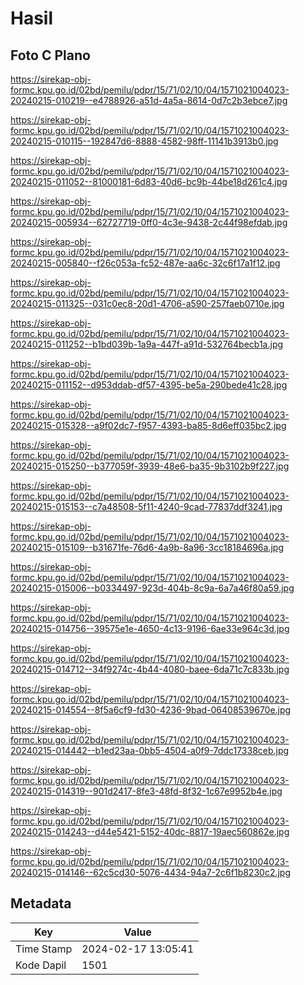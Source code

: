 # Hasil

## Foto C Plano

https://sirekap-obj-formc.kpu.go.id/02bd/pemilu/pdpr/15/71/02/10/04/1571021004023-20240215-010219--e4788926-a51d-4a5a-8614-0d7c2b3ebce7.jpg

https://sirekap-obj-formc.kpu.go.id/02bd/pemilu/pdpr/15/71/02/10/04/1571021004023-20240215-010115--192847d6-8888-4582-98ff-11141b3913b0.jpg

https://sirekap-obj-formc.kpu.go.id/02bd/pemilu/pdpr/15/71/02/10/04/1571021004023-20240215-011052--81000181-6d83-40d6-bc9b-44be18d261c4.jpg

https://sirekap-obj-formc.kpu.go.id/02bd/pemilu/pdpr/15/71/02/10/04/1571021004023-20240215-005934--62727719-0ff0-4c3e-9438-2c44f98efdab.jpg

https://sirekap-obj-formc.kpu.go.id/02bd/pemilu/pdpr/15/71/02/10/04/1571021004023-20240215-005840--f26c053a-fc52-487e-aa6c-32c6f17a1f12.jpg

https://sirekap-obj-formc.kpu.go.id/02bd/pemilu/pdpr/15/71/02/10/04/1571021004023-20240215-011325--031c0ec8-20d1-4706-a590-257faeb0710e.jpg

https://sirekap-obj-formc.kpu.go.id/02bd/pemilu/pdpr/15/71/02/10/04/1571021004023-20240215-011252--b1bd039b-1a9a-447f-a91d-532764becb1a.jpg

https://sirekap-obj-formc.kpu.go.id/02bd/pemilu/pdpr/15/71/02/10/04/1571021004023-20240215-011152--d953ddab-df57-4395-be5a-290bede41c28.jpg

https://sirekap-obj-formc.kpu.go.id/02bd/pemilu/pdpr/15/71/02/10/04/1571021004023-20240215-015328--a9f02dc7-f957-4393-ba85-8d6eff035bc2.jpg

https://sirekap-obj-formc.kpu.go.id/02bd/pemilu/pdpr/15/71/02/10/04/1571021004023-20240215-015250--b377059f-3939-48e6-ba35-9b3102b9f227.jpg

https://sirekap-obj-formc.kpu.go.id/02bd/pemilu/pdpr/15/71/02/10/04/1571021004023-20240215-015153--c7a48508-5f11-4240-9cad-77837ddf3241.jpg

https://sirekap-obj-formc.kpu.go.id/02bd/pemilu/pdpr/15/71/02/10/04/1571021004023-20240215-015109--b31671fe-76d6-4a9b-8a96-3cc18184696a.jpg

https://sirekap-obj-formc.kpu.go.id/02bd/pemilu/pdpr/15/71/02/10/04/1571021004023-20240215-015006--b0334497-923d-404b-8c9a-6a7a46f80a59.jpg

https://sirekap-obj-formc.kpu.go.id/02bd/pemilu/pdpr/15/71/02/10/04/1571021004023-20240215-014756--39575e1e-4650-4c13-9196-6ae33e964c3d.jpg

https://sirekap-obj-formc.kpu.go.id/02bd/pemilu/pdpr/15/71/02/10/04/1571021004023-20240215-014712--34f9274c-4b44-4080-baee-6da71c7c833b.jpg

https://sirekap-obj-formc.kpu.go.id/02bd/pemilu/pdpr/15/71/02/10/04/1571021004023-20240215-014554--8f5a6cf9-fd30-4236-9bad-06408539670e.jpg

https://sirekap-obj-formc.kpu.go.id/02bd/pemilu/pdpr/15/71/02/10/04/1571021004023-20240215-014442--b1ed23aa-0bb5-4504-a0f9-7ddc17338ceb.jpg

https://sirekap-obj-formc.kpu.go.id/02bd/pemilu/pdpr/15/71/02/10/04/1571021004023-20240215-014319--901d2417-8fe3-48fd-8f32-1c67e9952b4e.jpg

https://sirekap-obj-formc.kpu.go.id/02bd/pemilu/pdpr/15/71/02/10/04/1571021004023-20240215-014243--d44e5421-5152-40dc-8817-19aec560862e.jpg

https://sirekap-obj-formc.kpu.go.id/02bd/pemilu/pdpr/15/71/02/10/04/1571021004023-20240215-014146--62c5cd30-5076-4434-94a7-2c6f1b8230c2.jpg


## Metadata

| Key        | Value               |
| ---------- | ------------------- |
| Time Stamp | 2024-02-17 13:05:41 |
| Kode Dapil | 1501                |



